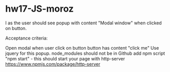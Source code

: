 # hw17-JS-moroz
I as the user should see popup with content "Modal window" when clicked on button.

Acceptance criteria:

Open modal when user click on button
button has content "click me"
Use jquery for this popup.
node_modules should not be in Github
add npm script "npm start" - this should start your page with http-server https://www.npmjs.com/package/http-server
